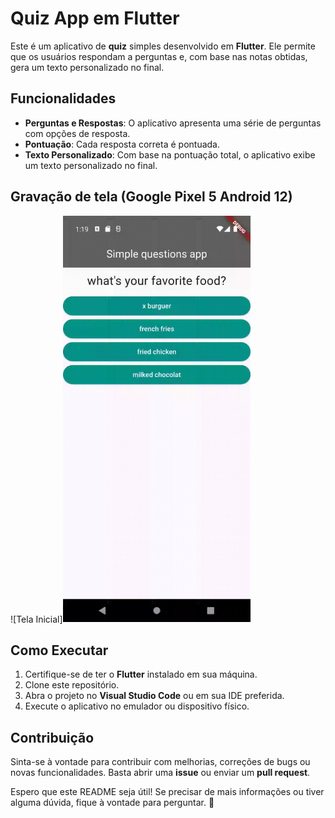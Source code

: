 # Quiz App em Flutter

Este é um aplicativo de **quiz** simples desenvolvido em **Flutter**. Ele permite que os usuários respondam a perguntas e, com base nas notas obtidas, gera um texto personalizado no final.

## Funcionalidades

- **Perguntas e Respostas**: O aplicativo apresenta uma série de perguntas com opções de resposta.
- **Pontuação**: Cada resposta correta é pontuada.
- **Texto Personalizado**: Com base na pontuação total, o aplicativo exibe um texto personalizado no final.

## Gravação de tela (Google Pixel 5 Android 12)

![Tela Inicial]<img src="screenshots/flutter_appgif.gif" alt="Tela Inicial" width="300" height="auto">
## Como Executar

1. Certifique-se de ter o **Flutter** instalado em sua máquina.
2. Clone este repositório.
3. Abra o projeto no **Visual Studio Code** ou em sua IDE preferida.
4. Execute o aplicativo no emulador ou dispositivo físico.


## Contribuição

Sinta-se à vontade para contribuir com melhorias, correções de bugs ou novas funcionalidades. Basta abrir uma **issue** ou enviar um **pull request**.

Espero que este README seja útil! Se precisar de mais informações ou tiver alguma dúvida, fique à vontade para perguntar. 🚀
